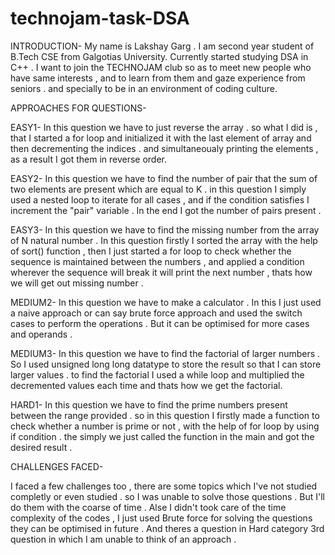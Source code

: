 # technojam-task-DSA

INTRODUCTION-
My name is Lakshay Garg . I am second year student of B.Tech CSE from Galgotias University. Currently started studying DSA in C++ . I want to join the TECHNOJAM club so as to meet new people who have same interests , and to learn from them and gaze experience from seniors . and specially to be in an environment of coding culture.



APPROACHES FOR QUESTIONS-

EASY1- 
In this question we have to just reverse the array . so what I did is , that I started a for loop and initialized it with the last element of array and then decrementing the indices . and simultaneoualy printing the elements , as a result I got them in reverse order.

EASY2-
In this question we have to find the number of pair that the sum of two elements are present which are equal to K . 
in this question I simply used a nested loop to iterate for all cases , and if the condition satisfies I increment the "pair" variable . In the end I got the number of pairs present .

EASY3-
In this question we have to find the missing number from the array of N natural number . In this question firstly I sorted the array with the help of sort() function , then I just started a for loop to check whether the sequence is maintained between the numbers , and applied a condition wherever the sequence will break it will print the next number , thats how we will get out missing number .

MEDIUM2-
In this question we have to make a calculator . In this I just used a naive approach or can say brute force approach and used the switch cases to perform the operations .
But it can be optimised for more cases and operands .

MEDIUM3-
In this question we have to find the factorial of larger numbers . So I used unsigned long long datatype to store the result so that I can store larger values . 
to find the factorial I used a while loop and multiplied the decremented values each time and thats how we get the factorial.

HARD1- 
In this question we have to find the prime numbers present between the range provided .
so in this question I firstly made a function to check whether a number is prime or not , with the help of for loop by using if condition . the simply we just called the function in the main and got the desired result .




CHALLENGES FACED-

I faced a few challenges too , there are some topics which I've not studied completly or even studied . so I was unable to solve those questions . But I'll do them with the coarse of time .
Alse I didn't took care of the time complexity of the codes , I just used Brute force for solving the questions
they can be optimised in future . 
And theres a question in Hard category 3rd question in which I am unable to think of an approach .